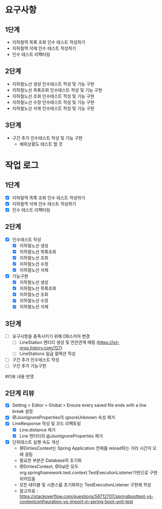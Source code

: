 # 요구사항 
## 1단계 
  - 지하철역 목록 조회 인수 테스트 작성하기
  - 지하철역 삭제 인수 테스트 작성하기
  - 인수 테스트 리팩터링
## 2단계
  - 지하철노선 생성 인수테스트 작성 및 기능 구현
  - 지하철노선 목록조회 인수테스트 작성 및 기능 구현
  - 지하철노선 조회 인수테스트 작성 및 기능 구현
  - 지하철노선 수정 인수테스트 작성 및 기능 구현
  - 지하철노선 삭제 인수테스트 작성 및 기능 구현
## 3단계
  - 구간 추가 인수테스트 작성 및 기능 구현
    - 예외상황도 테스트 할 것 

# 작업 로그 
## 1단계 
  - [X] 지하철역 목록 조회 인수 테스트 작성하기
  - [X] 지하철역 삭제 인수 테스트 작성하기
  - [X] 인수 테스트 리팩터링

## 2단계
  - [X] 인수테스트 작성
    - [X] 지하철노선 생성
    - [X] 지하철노선 목록조회
    - [X] 지하철노선 조회
    - [X] 지하철노선 수정
    - [X] 지하철노선 삭제

  - [X] 기능구현 
    - [X] 지하철노선 생성
    - [X] 지하철노선 목록조회
    - [X] 지하철노선 조회
    - [X] 지하철노선 수정
    - [X] 지하철노선 삭제
## 3단계
  - [ ] 요구사항을 충족시키기 위해 DB스키마 변경 
    - [ ] LineStation 엔티티 생성 및 연관관계 매핑 (https://ict-nroo.tistory.com/127)
    - [ ] LineStations 일급 컬렉션 작성 
  - [ ] 구간 추가 인수테스트 작성
  - [ ] 구간 추가 기능구현

#리뷰 내용 반영
## 2단계 리뷰
  - [X] Setting > Editor > Global > Ensure every saved file ends with a line break 설정
  - [X] @JsonIgnoreProperties의 ignoreUnknown 속성 제거 
  - [X] LineResponse 작성 및 코드 리팩토링
    - [X] Line.distance 제거
    - [X] Line 엔티티의 @JsonIgnoreProperties 제거
  - [X] 단위테스트 실행 속도 개선
    - @DirtiesContext는 Spring Application 전체를 reload하는 거라 시간이 오래 걸림  
    - 필요한 부분은 Database의 초기화
    - @DirtiesContext, @Sql은 모두 org.springframework.test.context.TestExecutionListener기반으로 구현되어있음
    - 모든 테이블 및 시퀀스를 초기화하는 TestExecutionListener 구현체 작성 
    - 참고자료 : https://stackoverflow.com/questions/56712707/springboottest-vs-contextconfiguration-vs-import-in-spring-boot-unit-test
